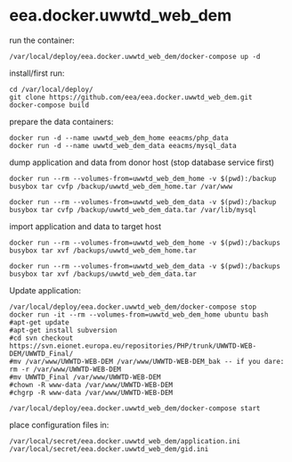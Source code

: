 # eea.docker.uwwtd_web_dem

run the container:

    /var/local/deploy/eea.docker.uwwtd_web_dem/docker-compose up -d

install/first run:

    cd /var/local/deploy/
    git clone https://github.com/eea/eea.docker.uwwtd_web_dem.git
    docker-compose build

prepare the data containers:

    docker run -d --name uwwtd_web_dem_home eeacms/php_data 
    docker run -d --name uwwtd_web_dem_data eeacms/mysql_data

dump application and data from donor host (stop database service first)

    docker run --rm --volumes-from=uwwtd_web_dem_home -v $(pwd):/backup busybox tar cvfp /backup/uwwtd_web_dem_home.tar /var/www

    docker run --rm --volumes-from=uwwtd_web_dem_data -v $(pwd):/backup busybox tar cvfp /backup/uwwtd_web_dem_data.tar /var/lib/mysql

import application and data to target host

    docker run --rm --volumes-from=uwwtd_web_dem_home -v $(pwd):/backups busybox tar xvf /backups/uwwtd_web_dem_home.tar 

    docker run --rm --volumes-from=uwwtd_web_dem_data -v $(pwd):/backups busybox tar xvf /backups/uwwtd_web_dem_data.tar


Update application:

    /var/local/deploy/eea.docker.uwwtd_web_dem/docker-compose stop
    docker run -it --rm --volumes-from=uwwtd_web_dem_home ubuntu bash
    #apt-get update
    #apt-get install subversion
    #cd svn checkout https://svn.eionet.europa.eu/repositories/PHP/trunk/UWWTD-WEB-DEM/UWWTD_Final/
    #mv /var/www/UWWTD-WEB-DEM /var/www/UWWTD-WEB-DEM_bak -- if you dare: rm -r /var/www/UWWTD-WEB-DEM
    #mv UWWTD_Final /var/www/UWWTD-WEB-DEM
    #chown -R www-data /var/www/UWWTD-WEB-DEM
    #chgrp -R www-data /var/www/UWWTD-WEB-DEM
    
    /var/local/deploy/eea.docker.uwwtd_web_dem/docker-compose start

place configuration files in:

    /var/local/secret/eea.docker.uwwtd_web_dem/application.ini
    /var/local/secret/eea.docker.uwwtd_web_dem/gid.ini
